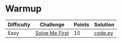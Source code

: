 # Warmup

| Difficulty | Challenge | Points | Solution |
| --- | --- | --- | --- |
| Easy | [Solve Me First](https://www.hackerrank.com/challenges/solve-me-first/problem) | 10 | [code.py](https://github.com/barone-dev/HackerRank/Algorithms/Warmup/Solve_Me_First.py) |
